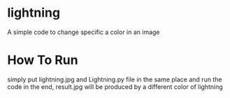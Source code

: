 # lightning
A simple code to change specific a color in an image

# How To Run
simply put lightning.jpg and Lightning.py file in the same place and run the code
in the end, result.jpg will be produced by a different color of lightning
